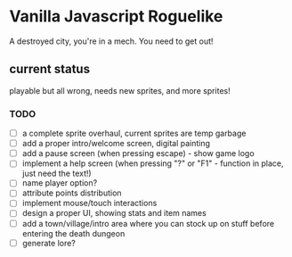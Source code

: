 # Vanilla Javascript Roguelike
A destroyed city, you're in a mech. You need to get out!

## current status
playable but all wrong, needs new sprites, and more sprites!

### TODO
- [ ] a complete sprite overhaul, current sprites are temp garbage
- [ ] add a proper intro/welcome screen, digital painting
- [ ] add a pause screen (when pressing escape) - show game logo
- [ ] implement a help screen (when pressing "?" or "F1" - function in place, just need the text!)
- [ ] name player option?
- [ ] attribute points distribution
- [ ] implement mouse/touch interactions
- [ ] design a proper UI, showing stats and item names
- [ ] add a town/village/intro area where you can stock up on stuff before entering the death dungeon
- [ ] generate lore?